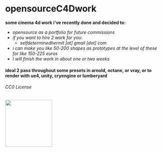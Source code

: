 # opensourceC4Dwork

**some cinema 4d work i've recently done and decided to:**
- _*opensource as a portfolio for future commissions*_
- _*if you want to hire 2 work for you:*_
  - _*selfdeterminedhermit [at] gmail [dot] com*_
- _*i can make you like 50-200 shapes as prototypes at the level of these for like 150-225 euros*_
- _*I will finish the work in about one or two weeks*_

#### ideal 2 pass throughout some presets in arnold, octane, or vray, or to render with ue4, unity, cryengine or lumberyard

###### CC0 License

<img src="https://images.g2crowd.com/uploads/product/image/social_landscape/social_landscape_1489697329/cinema-4d.jpg" width="150"></img>
